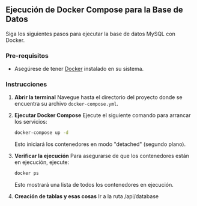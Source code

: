 ## Ejecución de Docker Compose para la Base de Datos

Siga los siguientes pasos para ejecutar la base de datos MySQL con Docker.

### Pre-requisitos

-   Asegúrese de tener [Docker](https://docs.docker.com/get-docker/) instalado en su sistema.

### Instrucciones

1. **Abrir la terminal**
   Navegue hasta el directorio del proyecto donde se encuentra su archivo `docker-compose.yml`.

2. **Ejecutar Docker Compose**
   Ejecute el siguiente comando para arrancar los servicios:

    ```bash
    docker-compose up -d
    ```

    Esto iniciará los contenedores en modo "detached" (segundo plano).

3. **Verificar la ejecución**
   Para asegurarse de que los contenedores están en ejecución, ejecute:

    ```bash
    docker ps
    ```

    Esto mostrará una lista de todos los contenedores en ejecución.

4. **Creación de tablas y esas cosas**
   Ir a la ruta /api/database
